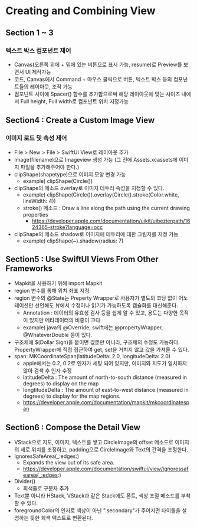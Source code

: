 # Creating and Combining View #

## Section 1 ~ 3 ##

### 텍스트 박스 컴포넌트 제어 ###

* Canvas(오른쪽 위에 + 밑에 있는 버튼으로 표시 가능, resume)로 Preview를 보면서 UI 제작가능
* 코드, Canvas에서 Command + 마우스 클릭으로 버튼, 텍스트 박스 등의 컴포넌트들의 레이아웃, 조작 가능
* 컴포넌트 사이에 Spacer() 함수를 추가함으로써 해당 레이아웃에 맞는 사이즈 내에서 Full height, Full width로 컴포넌트 위치 지정가능

## Section4 : Create a Custom Image View ##

### 이미지 로드 및 속성 제어 ###

* File > New > File > SwiftUI View로 레이아웃 추가
* Image(filename)으로 Imageview 생성 가능 (그 전에 Assets.xcassets에 이미지 파일을 추가해주어야 한다.)
* clipShape(shapetype)으로 이미지 모양 변경 가능
    * example) clipShape(Circle())
* clipShape의 메소드 overlay로 이미지 테두리 속성을 지정할 수 있다.
    * example) clipShape(Circle()).overlay(Circle().stroke(Color.white, lineWidth: 4))
	* stroke() 메소드 : Draw a line along the path using the current drawing properties
		* https://developer.apple.com/documentation/uikit/uibezierpath/1624365-stroke?language=occ
* clipShape의 메소드 shadow로 이미지에 테두리에 대한 그림자를 지정 가능
    * example) clipShape(~).shadow(radius: 7)

## Section5 : Use SwiftUI Views From Other Frameworks ##

* Mapkit을 사용하기 위해 import Mapkit
* region 변수를 통해 위치 좌표 지정
* region 변수의 @State는 Preperty Wrapper로 사용자가 별도의 코딩 없이 어노테이션만 선언해도 뷰에서 수정이나 읽기가 가능하도록 캡슐화를 대신해준다.
	* Annotation : 데이터의 유효성 검사 등을 쉽게 알 수 있고, 용도는 다양한 목적이 있지만 메타데이터의 비중이 크다
	* example) java의 @Override, swift에는 @propertyWrapper, @WhateverDouble 등이 있다.
* 구조체에 $(Dollar Sign)을 붙이면 값뿐만 아니라, 구조체의 수정도 가능하다. PropertyWrapper에 직접 접근하여 get, set을 거치지 않고 값을 가져올 수 있다.
* span: MKCoordinateSpan(latitudeDelta: 2.0, longitudeDelta: 2.0)
	* apple에서는 0.2, 0.2로 인자가 세팅 되어 있지만, 이미지와 지도가 일치하지 않아 검색 후 인자 수정
	* latitudeDelta : The amount of north-to-south distance (measured in degrees) to display on the map
	* longtitudeDelta : The amount of east-to-west distance (measured in degrees) to display for  the map regions.
	* https://developer.apple.com/documentation/mapkit/mkcoordinatespan

## Section6 : Compose the Detail View ##

* VStack으로 지도, 이미지, 텍스트를 쌓고 CircleImage의 offset 메소드로 이미지의 세로 위치를 조정하고, padding으로 CircleImage와 Text의 간격을 조정한다.
* IgnoresSafeArea(_:edges:)
	* Expands the view out of its safe area.
	* https://developer.apple.com/documentation/swiftui/view/ignoressafearea(_:edges:)
* Divider()
	* 회색줄로 구분자 추가
* Text뿐 아니라 HStack, VStack과 같은 Stack에도 폰트, 색상 조절 메소드를 부착할 수 있다.
* foregroundColor의 인자로 색상이 아닌 ".secondary"가 주어지면 타이틀을 설명하는 듯한 회색 텍스트로 변환된다.
